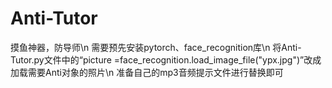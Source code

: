 # Anti-Tutor
摸鱼神器，防导师\n
需要预先安装pytorch、face_recognition库\n
将Anti-Tutor.py文件中的“picture =face_recognition.load_image_file("ypx.jpg")”改成加载需要Anti对象的照片\n
准备自己的mp3音频提示文件进行替换即可
